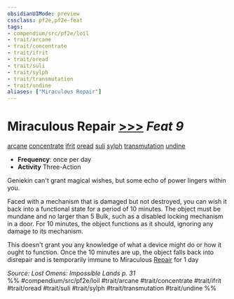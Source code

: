 ```yaml
---
obsidianUIMode: preview
cssclass: pf2e,pf2e-feat
tags:
- compendium/src/pf2e/loil
- trait/arcane
- trait/concentrate
- trait/ifrit
- trait/oread
- trait/suli
- trait/sylph
- trait/transmutation
- trait/undine
aliases: ["Miraculous Repair"]
---
```

# Miraculous Repair  [>>>](chapter-9-playing-the-game.md#Actions "Three-Action") *Feat 9*  
[arcane](arcane.md "Arcane Tradition Trait")  [concentrate](concentrate.md "Concentrate Action & Ability Trait")  [ifrit](ifrit-b2.md "Ifrit Ancestry & Heritage Trait")  [oread](oread-b2.md "Oread Ancestry & Heritage Trait")  [suli](suli-b2.md "Suli Ancestry & Heritage Trait")  [sylph](sylph-b2.md "Sylph Ancestry & Heritage Trait")  [transmutation](transmutation.md "Transmutation School Trait")  [undine](undine-b2.md "Undine Ancestry & Heritage Trait")  

- **Frequency**: once per day
- **Activity** Three-Action

Geniekin can't grant magical wishes, but some echo of power lingers within you.

Faced with a mechanism that is damaged but not destroyed, you can wish it back into a functional state for a period of 10 minutes. The object must be mundane and no larger than 5 Bulk, such as a disabled locking mechanism in a door. For 10 minutes, the object functions as it should, ignoring any damage to its mechanism.

This doesn't grant you any knowledge of what a device might do or how it ought to function. Once the 10 minutes are up, the object falls back into disrepair and is temporarily immune to Miraculous [Repair](repair.md) for 1 day

*Source: Lost Omens: Impossible Lands p. 31*  
%% #compendium/src/pf2e/loil #trait/arcane #trait/concentrate #trait/ifrit #trait/oread #trait/suli #trait/sylph #trait/transmutation #trait/undine %%